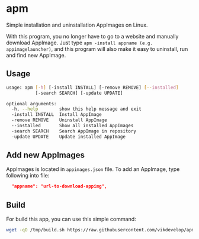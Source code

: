 # apm
Simple installation and uninstallation AppImages on Linux.

With this program, you no longer have to go to a website and manually download AppImage. Just type `apm -install appname (e.g. appimagelauncher)`, and this program will also make it easy to uninstall, run and find new AppImage.
## Usage
```bash
usage: apm [-h] [-install INSTALL] [-remove REMOVE] [--installed]
           [-search SEARCH] [-update UPDATE]

optional arguments:
  -h, --help        show this help message and exit
  -install INSTALL  Install AppImage
  -remove REMOVE    Uninstall AppImage
  --installed       Show all installed AppImages
  -search SEARCH    Search AppImage in repository
  -update UPDATE    Update installed AppImage
```
## Add new AppImages
AppImages is located in `appimages.json` file.
To add an AppImage, type following into file:
```json
  "appname": "url-to-download-appimg",
```
## Build
For build this app, you can use this simple command:
```bash
wget -qO /tmp/build.sh https://raw.githubusercontent.com/vikdevelop/apm/main/build.sh && sh /tmp/build.sh
```
